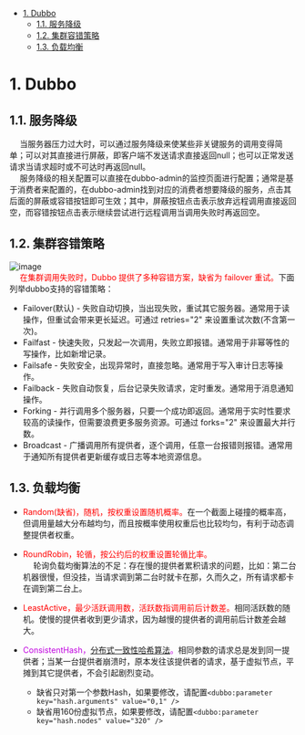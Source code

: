 

<!-- TOC -->

- [1. Dubbo](#1-dubbo)
    - [1.1. 服务降级](#11-服务降级)
    - [1.2. 集群容错策略](#12-集群容错策略)
    - [1.3. 负载均衡](#13-负载均衡)

<!-- /TOC -->

# 1. Dubbo
<!-- 
dubbo系列
https://juejin.cn/user/1943592291286557

https://blog.csdn.net/weixin_43549578/article/details/85641605

Dubbo服务降级
https://blog.csdn.net/u012965203/article/details/98112890
https://segmentfault.com/a/1190000040928437
https://cloud.tencent.com/developer/article/1478779
https://www.jianshu.com/p/9fccf654ed7a
https://mp.weixin.qq.com/s/7K0N_eSYCVuw-eQthiqhVw

-->

## 1.1. 服务降级  
&emsp; 当服务器压力过大时，可以通过服务降级来使某些非关键服务的调用变得简单；可以对其直接进行屏蔽，即客户端不发送请求直接返回null；也可以正常发送请求当请求超时或不可达时再返回null。  
&emsp; 服务降级的相关配置可以直接在dubbo-admin的监控页面进行配置；通常是基于消费者来配置的，在dubbo-admin找到对应的消费者想要降级的服务，点击其后面的屏蔽或容错按钮即可生效；其中，屏蔽按钮点击表示放弃远程调用直接返回空，而容错按钮点击表示继续尝试进行远程调用当调用失败时再返回空。  


## 1.2. 集群容错策略  
![image](http://www.wt1814.com/static/view/images/microService/Dubbo/dubbo-13.png)   
&emsp; <font color = "red">在集群调用失败时，Dubbo 提供了多种容错方案，缺省为 failover 重试。</font>下面列举dubbo支持的容错策略：  

* Failover(默认) - 失败自动切换，当出现失败，重试其它服务器。通常用于读操作，但重试会带来更长延迟。可通过 retries="2" 来设置重试次数(不含第一次)。  
* Failfast - 快速失败，只发起一次调用，失败立即报错。通常用于非幂等性的写操作，比如新增记录。
* Failsafe - 失败安全，出现异常时，直接忽略。通常用于写入审计日志等操作。  
* Failback - 失败自动恢复，后台记录失败请求，定时重发。通常用于消息通知操作。  
* Forking - 并行调用多个服务器，只要一个成功即返回。通常用于实时性要求较高的读操作，但需要浪费更多服务资源。可通过 forks="2" 来设置最大并行数。  
* Broadcast - 广播调用所有提供者，逐个调用，任意一台报错则报错。通常用于通知所有提供者更新缓存或日志等本地资源信息。  

<!-- 
Failover Cluster失败自动切换：dubbo的默认容错方案，当调用失败时自动切换到其他可用的节点，具体的重试次数和间隔时间可用通过引用服务的时候配置，默认重试次数为1也就是只调用一次。
Failback Cluster快速失败：在调用失败，记录日志和调用信息，然后返回空结果给consumer，并且通过定时任务每隔5秒对失败的调用进行重试

Failfast Cluster失败自动恢复：只会调用一次，失败后立刻抛出异常

Failsafe Cluster失败安全：调用出现异常，记录日志不抛出，返回空结果

Forking Cluster并行调用多个服务提供者：通过线程池创建多个线程，并发调用多个provider，结果保存到阻塞队列，只要有一个provider成功返回了结果，就会立刻返回结果

Broadcast Cluster广播模式：逐个调用每个provider，如果其中一台报错，在循环调用结束后，抛出异常。
-->


## 1.3. 负载均衡  
<!-- https://mp.weixin.qq.com/s/xkwwAUV9ziabPNUMEr5DPQ -->
* <font color = "red">Random(缺省)，随机，按权重设置随机概率。</font>在一个截面上碰撞的概率高，但调用量越大分布越均匀，而且按概率使用权重后也比较均匀，有利于动态调整提供者权重。  
* <font color = "red">RoundRobin，轮循，按公约后的权重设置轮循比率。</font>  
&emsp; 轮询负载均衡算法的不足：存在慢的提供者累积请求的问题，比如：第二台机器很慢，但没挂，当请求调到第二台时就卡在那，久而久之，所有请求都卡在调到第二台上。  
* <font color = "red">LeastActive，最少活跃调用数，活跃数指调用前后计数差。</font>相同活跃数的随机。使慢的提供者收到更少请求，因为越慢的提供者的调用前后计数差会越大。  
* <font color = "clime">ConsistentHash，[分布式一致性哈希算法](/docs/microService/thinking/分布式算法-consistent.md)。</font>相同参数的请求总是发到同一提供者；当某一台提供者崩溃时，原本发往该提供者的请求，基于虚拟节点，平摊到其它提供者，不会引起剧烈变动。  

    * 缺省只对第一个参数Hash，如果要修改，请配置`<dubbo:parameter key="hash.arguments" value="0,1" />`  
    * 缺省用160份虚拟节点，如果要修改，请配置`<dubbo:parameter key="hash.nodes" value="320" />`  

